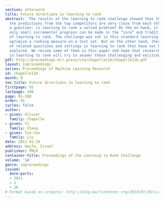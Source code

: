 ```yaml
---
section: afterword
title: Future directions in learning to rank
abstract: 'The results of the learning to rank challenge showed that the quality of
  the predictions from the top competitors are very close from each other. This raises
  a question: is learning to rank a solved problem? On the on hand, it is likely that
  only small incremental progress can be made in the “core” and traditional problematics
  of learning to rank. The challenge was set in this standard learning to rank scenario:
  optimize a ranking measure on a test set. But on the other hand, there are a lot
  of related questions and settings in learning to rank that have not been yet fully
  explored. We review some of them in this paper and hope that researchers interested
  in learning to rank will try to answer these challenging and exciting research questions.'
pdf: http://proceedings.mlr.press/v14/chapelle11b/chapelle11b.pdf
layout: inproceedings
series: Proceedings of Machine Learning Research
id: chapelle11b
month: 0
tex_title: Future directions in learning to rank
firstpage: 91
lastpage: 100
page: 91-100
order: 91
cycles: false
author:
- given: Olivier
  family: Chapelle
- given: Yi
  family: Chang
- given: Tie-Yan
  family: Liu
date: 2011-01-26
address: Haifa, Israel
publisher: PMLR
container-title: Proceedings of the Learning to Rank Challenge
volume: '14'
genre: inproceedings
issued:
  date-parts:
  - 2011
  - 1
  - 26
# Format based on citeproc: http://blog.martinfenner.org/2013/07/30/citeproc-yaml-for-bibliographies/
---
```

